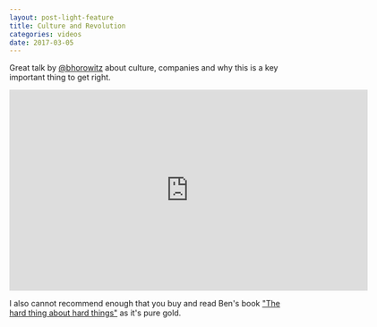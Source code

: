 ```yaml
---
layout: post-light-feature
title: Culture and Revolution
categories: videos
date: 2017-03-05
---
```


Great talk by [@bhorowitz](https://twitter.com/bhorowitz) about culture, companies and why this is a key important thing to get right.

<iframe src="https://player.vimeo.com/video/206656507?color=3e7287&title=0&byline=0&portrait=0" width="640" height="360" frameborder="0" webkitallowfullscreen mozallowfullscreen allowfullscreen></iframe>

I also cannot recommend enough that you buy and read Ben's book ["The hard thing about hard things"](https://amzn.eu/7tMJOGU) as it's pure gold.